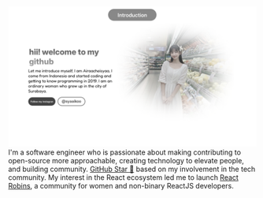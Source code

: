 

<img src="https://raw.githubusercontent.com/syaaikoo/syaaikoo/refs/heads/main/Proyek%20Baru%20182%20%5B47DF83C%5D.png" alt="page">
I'm a software engineer who is passionate about making contributing to open-source more approachable, creating technology to elevate people, and building community. <a href="https://stars.github.com/">GitHub Star 🌟</a> based on my involvement in the tech community.  My interest in the React ecosystem led me to launch <a href="https://www.reactrobins.com/">React Robins</a>, a community for women and non-binary ReactJS developers.
